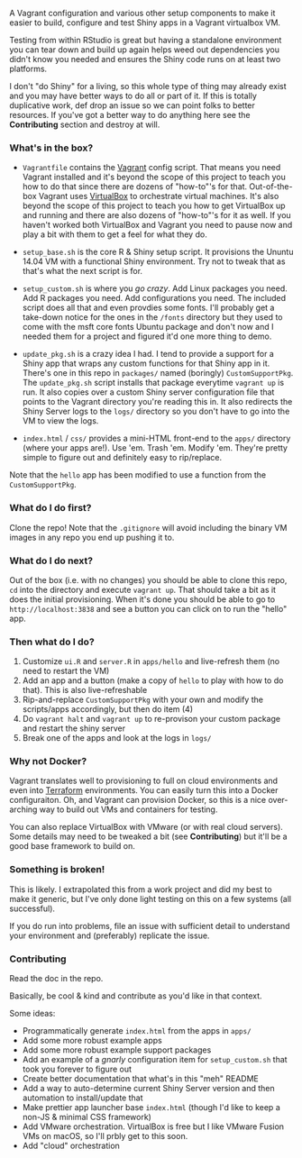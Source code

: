 A Vagrant configuration and various other setup components to make it easier to build, configure and test Shiny apps in a Vagrant virtualbox VM.

Testing from within RStudio is great but having a standalone environment you can tear down and build up again helps weed out dependencies you didn't know you needed and ensures the Shiny code runs on at least two platforms.

I don't "do Shiny" for a living, so this whole type of thing may already exist and you may have better ways to do all or part of it. If this is totally duplicative work, def drop an issue so we can point folks to better resources. If you've got a better way to do anything here see the **Contributing** section and destroy at will.

### What's in the box?

- `Vagrantfile` contains the [Vagrant](https://www.vagrantup.com/) config script. That means you need Vagrant installed and it's beyond the scope of this project to teach you how to do that since there are dozens of "how-to"'s for that. Out-of-the-box Vagrant uses [VirtualBox](https://www.virtualbox.org/wiki/VirtualBox) to orchestrate virtual machines. It's also beyond the scope of this project to teach you how to get VirtualBox up and running and there are also dozens of "how-to"'s for it as well. If you haven't worked both VirtualBox and Vagrant you need to pause now and play a bit with them to get a feel for what they do.

- `setup_base.sh` is the core R & Shiny setup script. It provisions the Ununtu 14.04 VM with a functional Shiny environment. Try not to tweak that as that's what the next script is for.

- `setup_custom.sh` is where you _go crazy_. Add Linux packages you need. Add R packages you need. Add configurations you need. The included script does all that and even provdies some fonts. I'll probably get a take-down notice for the ones in the `/fonts` directory but they used to come with the msft core fonts Ubuntu package and don't now and I needed them for a project and figured it'd one more thing to demo.

- `update_pkg.sh` is a crazy idea I had. I tend to provide a support for a Shiny app that wraps any custom functions for that Shiny app in it. There's one in this repo in `packages/` named (boringly) `CustomSupportPkg`. The `update_pkg.sh` script installs that package everytime `vagrant up` is run. It also copies over a custom Shiny server configuration file that points to the Vagrant directory you're reading this in. It also redirects the Shiny Server logs to the `logs/` directory so you don't have to go into the VM to view the logs. 

- `index.html` / `css/` provides a mini-HTML front-end to the `apps/` directory (where your apps are!). Use 'em. Trash 'em. Modify 'em. They're pretty simple to figure out and definitely easy to rip/replace.

Note that the `hello` app has been modified to use a function from the `CustomSupportPkg`.

### What do I do first?

Clone the repo! Note that the `.gitignore` will avoid including the binary VM images in any repo you end up pushing it to.

### What do I do next?

Out of the box (i.e. with no changes) you should be able to clone this repo, `cd` into the directory and execute `vagrant up`. That should take a bit as it does the initial provisioning. When it's done you should be able to go to `http://localhost:3838` and see a button you can click on to run the "hello" app.

### Then what do I do?

1. Customize `ui.R` and `server.R` in `apps/hello` and live-refresh them (no need to restart the VM)
2. Add an app and a button (make a copy of `hello` to play with how to do that). This is also live-refreshable
3. Rip-and-replace `CustomSupportPkg` with your own and modify the scripts/apps accordingly, but then do item (4)
4. Do `vagrant halt` and `vagrant up` to re-provison your custom package and restart the shiny server
5. Break one of the apps and look at the logs in `logs/`

### Why not Docker?

Vagrant translates well to provisioning to full on cloud environments and even into [Terraform](https://www.terraform.io/) environments. You can easily turn this into a Docker configuraiton. Oh, and Vagrant can provision Docker, so this is a nice over-arching way to build out VMs and containers for testing.

You can also replace VirtualBox with VMware (or with real cloud servers). Some details may need to be tweaked a bit (see **Contributing**) but it'll be a good base framework to build on.

### Something is broken!

This is likely. I extrapolated this from a work project and did my best to make it generic, but I've only done light testing on this on a few systems (all successful). 

If you do run into problems, file an issue with sufficient detail to understand your environment and (preferably) replicate the issue.

### Contributing

Read the doc in the repo.

Basically, be cool & kind and contribute as you'd like in that context.

Some ideas:

- Programmatically generate `index.html` from the apps in `apps/`
- Add some more robust example apps
- Add some more robust example support packages
- Add an example of a _gnarly_ configuration item for `setup_custom.sh` that took you forever to figure out
- Create better documentation that what's in this "meh" README
- Add a way to auto-determine current Shiny Server version and then automation to install/update that
- Make prettier app launcher base `index.html` (though I'd like to keep a non-JS & minimal CSS framework)
- Add VMware orchestration. VirtualBox is free but I like VMware Fusion VMs on macOS, so I'll prbly get to this soon.
- Add "cloud" orchestration